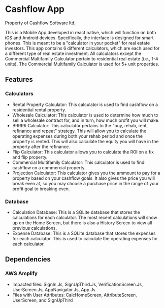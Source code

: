 # Cashflow App

Property of Cashflow Software ltd.

This is a Mobile App developed in react native, which will function on both iOS and Android devices. Specifically, the interface is designed for smart phones. This is meant to be a "calculator in your pocket" for real estate investors. This app contains 6 different calculators, which are each used for a different type of real estate investment. All calculators except the Commercial Multifamily Calculator pertain to residential real estate (i.e., 1-4 units). The Commercial Multifamily Calculator is used for 5+ unit properties.

## Features

### Calculators

- Rental Property Calculator: This calculator is used to find cashflow on a residential rental property.
- Wholesale Calculator: This calculator is used to determine how much to sell a wholesale contract for, and in turn, how much profit you will make.
- BRRRR Calculator: This calculator pertains to the "buy, rehab, rent, refinance and repeat" strategy. This will allow you to calculate the operating expenses during both your rehab period and once the property is rented. This will also calculate the equity you will have in the property after the refinance.
- Flip Calculator: This calculator allows you to calculate the ROI on a fix and flip property.
- Commercial Multifamily Calculator: This calculator is used to find cashflow on a commercial property.
- Projection Calculator: This calculator gives you the ammount to pay for a property based on your cashflow goals. It also gives the price you will break even at, so you may choose a purchase price in the range of your profit goal to breaking even.

### Database

- Calculation Database: This is a SQLite database that stores the calculations for each calculator. The most recent calculations will show up on the Home Screen, but there is also a History Screen to view all previous calculations.
- Expense Database: This is a SQLite database that stores the expenses for each calculator. This is used to calculate the operating expenses for each calculator.

## Dependencies

### AWS Amplify

- Impacted files: SignIn.Js, SignUpThird.Js, VerificationScreen.Js, UserScreen.Js, AppNavigator.Js, App.Js
- Files with User Attributes: CalcHomeScreen, AttributeScreen, UserScreen, and SignUpThird

